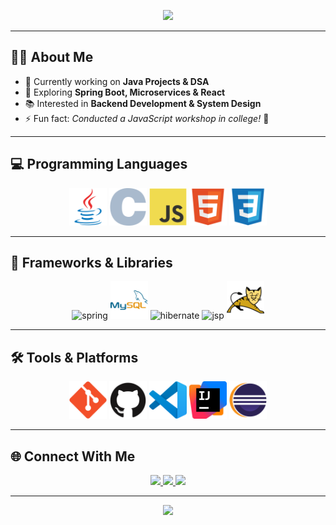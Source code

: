 <!-- Header with Typing Effect -->
<!-- Profile Banner -->
<p align="center">
  <img src="https://capsule-render.vercel.app/api?type=waving&color=0:6A82FB,100:FC5C7D&height=200&section=header&text=Hey%20I'm%20Dikshant%20Chauhan%20👋&fontSize=40&fontColor=fff&animation=fadeIn" />
</p>

---

## 👨‍💻 About Me  

- 🔭 Currently working on **Java Projects & DSA**  
- 🌱 Exploring **Spring Boot, Microservices & React**  
- 📚 Interested in **Backend Development & System Design**  
- ⚡ Fun fact: *Conducted a JavaScript workshop in college!* 🎉  

---

## 💻 Programming Languages  

<p align="center">
  <img src="https://raw.githubusercontent.com/devicons/devicon/master/icons/java/java-original.svg" alt="java" width="60" height="60"/>
  <img src="https://raw.githubusercontent.com/devicons/devicon/master/icons/c/c-original.svg" alt="c" width="60" height="60"/>
  <img src="https://raw.githubusercontent.com/devicons/devicon/master/icons/javascript/javascript-original.svg" alt="javascript" width="60" height="60"/>
  <img src="https://raw.githubusercontent.com/devicons/devicon/master/icons/html5/html5-original.svg" alt="html5" width="60" height="60"/>
  <img src="https://raw.githubusercontent.com/devicons/devicon/master/icons/css3/css3-original.svg" alt="css3" width="60" height="60"/>
</p>

---

## 🧩 Frameworks & Libraries  

<p align="center">
  <img src="https://www.vectorlogo.zone/logos/springio/springio-icon.svg" alt="spring" width="60" height="60"/>
  <img src="https://raw.githubusercontent.com/devicons/devicon/master/icons/mysql/mysql-original-wordmark.svg" alt="mysql" width="60" height="60"/>
  <img src="https://cdn.worldvectorlogo.com/logos/hibernate.svg" alt="hibernate" width="60" height="60"/>
  <img src="https://cdn.worldvectorlogo.com/logos/java-4.svg" alt="jsp" width="60" height="60"/>
  <img src="https://raw.githubusercontent.com/devicons/devicon/master/icons/tomcat/tomcat-original.svg" alt="tomcat" width="60" height="60"/>
</p>

---

## 🛠️ Tools & Platforms  

<p align="center">
  <img src="https://raw.githubusercontent.com/devicons/devicon/master/icons/git/git-original.svg" alt="git" width="60" height="60"/>
  <img src="https://raw.githubusercontent.com/devicons/devicon/master/icons/github/github-original.svg" alt="github" width="60" height="60"/>
  <img src="https://raw.githubusercontent.com/devicons/devicon/master/icons/vscode/vscode-original.svg" alt="vscode" width="60" height="60"/>
  <img src="https://raw.githubusercontent.com/devicons/devicon/master/icons/intellij/intellij-original.svg" alt="intellij" width="60" height="60"/>
  <img src="https://raw.githubusercontent.com/devicons/devicon/master/icons/eclipse/eclipse-original.svg" alt="eclipse" width="60" height="60"/>
</p>

---

## 🌐 Connect With Me  

<p align="center">
  <a href="https://linkedin.com/in/yourprofile" target="_blank">
    <img src="https://skillicons.dev/icons?i=linkedin" height="50" />
  </a>
  <a href="mailto:yourmail@example.com">
    <img src="https://skillicons.dev/icons?i=gmail" height="50" />
  </a>
  <a href="https://yourportfolio.com" target="_blank">
    <img src="https://skillicons.dev/icons?i=portfolio" height="50" />
  </a>
</p>

---

<!-- Footer Banner -->
<p align="center">
  <img src="https://capsule-render.vercel.app/api?type=waving&color=0:FC5C7D,100:6A82FB&height=150&section=footer" />
</p>
